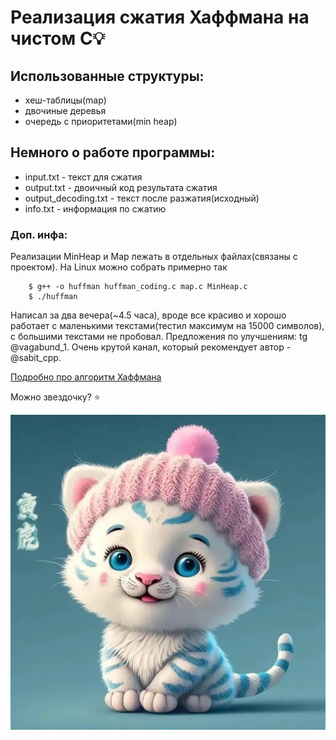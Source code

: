 # Реализация сжатия Хаффмана на чистом C💡

## Использованные структуры:
 * хеш-таблицы(map)
 * двочиные деревья
 * очередь с приоритетами(min heap)

## Немного о работе программы:
 * input.txt - текст для сжатия 
 * output.txt - двоичный код результата сжатия
 * output_decoding.txt - текст после разжатия(исходный)
 * info.txt - информация по сжатию
### Доп. инфа:
Реализации MinHeap и Map лежать в отдельных файлах(связаны с проектом). На Linux можно собрать примерно так 
```
    $ g++ -o huffman huffman_coding.c map.c MinHeap.c
    $ ./huffman
```
Написал за два вечера(~4.5 часа), вроде все красиво и хорошо работает с маленькими текстами(тестил максимум на 15000 символов), с большими текстами не пробовал. Предложения по улучшениям: tg @vagabund_1. Очень крутой канал, который рекомендует автор -  @sabit_cpp.

[Подробно про алгоритм Хаффмана](https://habr.com/ru/articles/144200/)

Можно звездочку? ⭐️

![](https://github.com/sabit-it/huffman_coding/blob/main/map%2BminHeap/cat.jpeg)
